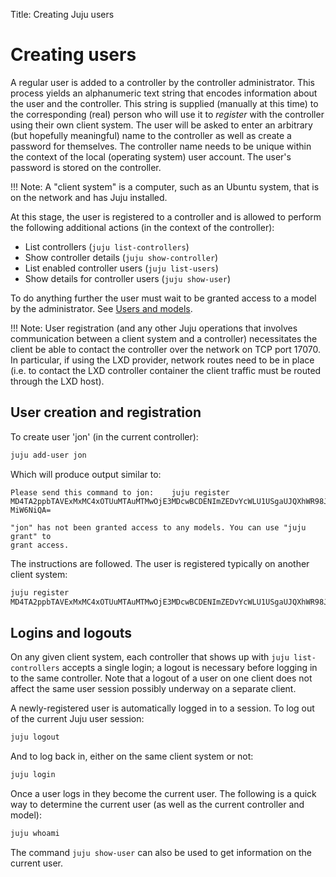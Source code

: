 Title: Creating Juju users


# Creating users

A regular user is added to a controller by the controller administrator. This
process yields an alphanumeric text string that encodes information about the
user and the controller. This string is supplied (manually at this time) to the
corresponding (real) person who will use it to *register* with the controller
using their own client system. The user will be asked to enter an arbitrary
(but hopefully meaningful) name to the controller as well as create a password
for themselves. The controller name needs to be unique within the context of
the local (operating system) user account. The user's password is stored on the
controller.

!!! Note: A "client system" is a computer, such as an Ubuntu system, that is on
the network and has Juju installed.

At this stage, the user is registered to a controller and is allowed to perform
the following additional actions (in the context of the controller):

- List controllers (`juju list-controllers`)
- Show controller details (`juju show-controller`)
- List enabled controller users (`juju list-users`)
- Show details for controller users (`juju show-user`)

To do anything further the user must wait to be granted access to a model by
the administrator. See [Users and models](./users-models.html).

!!! Note: User registration (and any other Juju operations that involves
communication between a client system and a controller) necessitates the client
be able to contact the controller over the network on TCP port 17070. In
particular, if using the LXD provider, network routes need to be in place (i.e.
to contact the LXD controller container the client traffic must be routed
through the LXD host).


## User creation and registration

To create user 'jon' (in the current controller):

```bash
juju add-user jon
```

Which will produce output similar to:

```no-highlight
Please send this command to jon:    juju register
MD4TA2ppbTAVExMxMC4xOTUuMTAuMTMwOjE3MDcwBCDENImZEDvYcWLU1USgaUJQXhWR98JNLWcbS0-MiW6NiQA=

"jon" has not been granted access to any models. You can use "juju grant" to
grant access.
```

The instructions are followed. The user is registered typically on another
client system:

```bash
juju register
MD4TA2ppbTAVExMxMC4xOTUuMTAuMTMwOjE3MDcwBCDENImZEDvYcWLU1USgaUJQXhWR98JNLWcbS0-MiW6NiQA=
```


## Logins and logouts

On any given client system, each controller that shows up with `juju
list-controllers` accepts a single login; a logout is necessary before logging
in to the same controller. Note that a logout of a user on one client does not
affect the same user session possibly underway on a separate client.

A newly-registered user is automatically logged in to a session. To log out of
the current Juju user session:

```bash
juju logout
```

And to log back in, either on the same client system or not:

```bash
juju login
```

Once a user logs in they become the current user. The following is a quick way
to determine the current user (as well as the current controller and model):

```bash
juju whoami
```

The command `juju show-user` can also be used to get information on the current
user.
